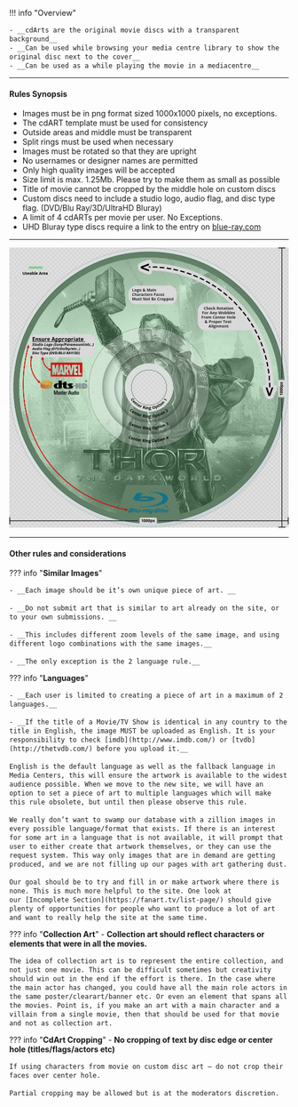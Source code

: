 !!! info "Overview"

    - __cdArts are the original movie discs with a transparent background__
    - __Can be used while browsing your media centre library to show the original disc next to the cover__
    - __Can be used as a while playing the movie in a mediacentre__


---

#### **Rules Synopsis**

- Images must be in png format sized 1000x1000 pixels, no exceptions.
- The cdART template must be used for consistency
- Outside areas and middle must be transparent
- Split rings must be used when necessary
- Images must be rotated so that they are upright
- No usernames or designer names are permitted
- Only high quality images will be accepted
- Size limit is max. 1.25Mb. Please try to make them as small as possible
- Title of movie cannot be cropped by the middle hole on custom discs
- Custom discs need to include a studio logo, audio flag, and disc type flag. (DVD/Blu Ray/3D/UltraHD Bluray)
- A limit of 4 cdARTs per movie per user. No Exceptions.
- UHD Bluray type discs require a link to the entry on [blue-ray.com](https://www.blu-ray.com/)
 
---

<img src="../../../assets/images/sizing-template-cdart.jpg" onmouseover="this.src='../../../assets/images/sizing-template-cdart.png'" onmouseout="this.src='../../../assets/images/sizing-template-cdart.jpg'"/>

---

#### __Other rules and considerations__

??? info "**Similar Images**"  

    - __Each image should be it’s own unique piece of art. __

    - __Do not submit art that is similar to art already on the site, or to your own submissions. __

    - __This includes different zoom levels of the same image, and using different logo combinations with the same images.__

    - __The only exception is the 2 language rule.__
    


??? info "**Languages**"

    - __Each user is limited to creating a piece of art in a maximum of 2 languages.__

    - __If the title of a Movie/TV Show is identical in any country to the title in English, the image MUST be uploaded as English. It is your responsibility to check [imdb](http://www.imdb.com/) or [tvdb](http://thetvdb.com/) before you upload it.__

    English is the default language as well as the fallback language in Media Centers, this will ensure the artwork is available to the widest audience possible. When we move to the new site, we will have an option to set a piece of art to multiple languages which will make this rule obsolete, but until then please observe this rule.

    We really don’t want to swamp our database with a zillion images in every possible language/format that exists. If there is an interest for some art in a language that is not available, it will prompt that user to either create that artwork themselves, or they can use the request system. This way only images that are in demand are getting produced, and we are not filling up our pages with art gathering dust.  
    
    Our goal should be to try and fill in or make artwork where there is none. This is much more helpful to the site. One look at our [Incomplete Section](https://fanart.tv/list-page/) should give plenty of opportunities for people who want to produce a lot of art and want to really help the site at the same time.


??? info "**Collection Art**"
    - __Collection art should reflect characters or elements that were in all the movies.__

    The idea of collection art is to represent the entire collection, and not just one movie. This can be difficult sometimes but creativity should win out in the end if the effort is there. In the case where the main actor has changed, you could have all the main role actors in the same poster/clearart/banner etc. Or even an element that spans all the movies. Point is, if you make an art with a main character and a villain from a single movie, then that should be used for that movie and not as collection art.


??? info "**CdArt Cropping**"
    - __No cropping of text by disc edge or center hole (titles/flags/actors etc)__
 
    If using characters from movie on custom disc art – do not crop their faces over center hole.  
    
    Partial cropping may be allowed but is at the moderators discretion. 
     